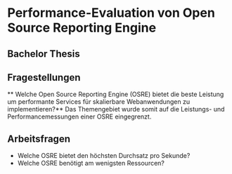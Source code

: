 # Performance-Evaluation von Open Source Reporting Engine
## Bachelor Thesis 

## Fragestellungen 

** Welche Open Source Reporting Engine (OSRE) bietet die beste Leistung um performante
Services für skalierbare Webanwendungen zu implementieren?**
Das Themengebiet wurde somit auf die Leistungs- und Performancemessungen einer OSRE
eingegrenzt.

## Arbeitsfragen 
- Welche OSRE bietet den höchsten Durchsatz pro Sekunde?
- Welche OSRE benötigt am wenigsten Ressourcen?
